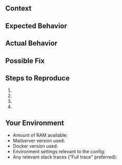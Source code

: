 <!--- Provide a general summary of the issue in the Title above -->

## Context
<!--- Provide a more detailed introduction to the issue itself -->
<!--- How has this issue affected you? What were you trying to accomplish? -->

## Expected Behavior
<!--- Tell us what should happen -->

## Actual Behavior
<!--- Tell us what happens instead -->

## Possible Fix
<!--- Not obligatory, but suggest a fix or reason for the issue -->

## Steps to Reproduce
<!--- Provide a link to a live example, or an unambiguous set of steps to -->
<!--- reproduce this issue include code to reproduce, if relevant -->
1.
2.
3.
4.

## Your Environment
<!--- Include as many relevant details about the environment you experienced the issue in -->
* Amount of RAM available:
* Mailserver version used:
* Docker version used:
* Environment settings relevant to the config:
* Any relevant stack traces ("Full trace" preferred):

<!--- Please remember to format code using triple backticks (`)
	  so that it is neatly formatted when the issue is posted. -->


<!---
## Possible answers to you issue
* ClamAV keeps restarting:
  https://github.com/tomav/docker-mailserver#requirements

* Email seen as spam:
  https://github.com/tomav/docker-mailserver/wiki/Configure-SPF
  https://github.com/tomav/docker-mailserver/wiki/Configure-DKIM

* Creating new domains and accounts
  https://github.com/tomav/docker-mailserver/wiki/Configure-Accounts

* Use a relay mail server
  https://github.com/tomav/docker-mailserver/wiki/Configure-AWS-SES
  The variable name can be used for other email servers.

* FAQ and tips
  https://github.com/tomav/docker-mailserver/wiki/FAQ-and-Tips

* And the WIKI
  https://github.com/tomav/docker-mailserver/wiki

* Open issues
  https://github.com/tomav/docker-mailserver/issues
-->
